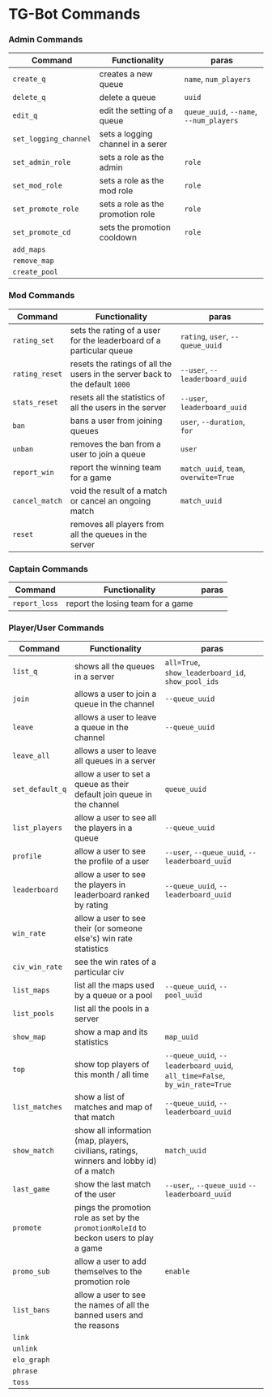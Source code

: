 # TG-Bot Commands

### Admin Commands

| Command               | Functionality                     | paras                                   |
| --------------------- | --------------------------------- | --------------------------------------- |
| `create_q`            | creates a new queue               | `name`, `num_players`                   |
| `delete_q`            | delete a queue                    | `uuid`                                  |
| `edit_q`              | edit the setting of a queue       | `queue_uuid`, `--name`, `--num_players` |
| `set_logging_channel` | sets a logging channel in a serer |                                         |
| `set_admin_role`      | sets a role as the admin          | `role`                                  |
| `set_mod_role`        | sets a role as the mod role       | `role`                                  |
| `set_promote_role`    | sets a role as the promotion role | `role`                                  |
| `set_promote_cd`      | sets the promotion cooldown       | `role`                                  |
| `add_maps`            |                                   |                                         |
| `remove_map`          |                                   |                                         |
| `create_pool`         |                                   |                                         |



### Mod Commands

| Command        | Functionality                                                | paras                                 |
| -------------- | ------------------------------------------------------------ | ------------------------------------- |
| `rating_set`   | sets the rating of a user for the leaderboard of a particular queue | `rating`, `user`, `--queue_uuid`      |
| `rating_reset` | resets the ratings of all the users in the server back to the default `1000` | `--user`, `--leaderboard_uuid`        |
| `stats_reset`  | resets all the statistics of all the users in the server     | `--user`, `leaderboard_uuid`          |
| `ban`          | bans a user from joining queues                              | `user`, `--duration`, `for`           |
| `unban`        | removes the ban from a user to join a queue                  | `user`                                |
| `report_win`   | report the winning team for a game                           | `match_uuid`, `team`, `overwite=True` |
| `cancel_match` | void the result of a match or cancel an ongoing match        | `match_uuid`                          |
| `reset`        | removes all players from all the queues in the server        |                                       |



### Captain Commands

| Command       | Functionality                     | paras |
| ------------- | --------------------------------- | ----- |
| `report_loss` | report the losing team for a game |       |



### Player/User Commands

| Command         | Functionality                                                | paras                                                        |
| --------------- | ------------------------------------------------------------ | ------------------------------------------------------------ |
| `list_q`        | shows all the queues in a server                             | `all=True`, `show_leaderboard_id`, `show_pool_ids`           |
| `join`          | allows a user to join a queue in the channel                 | `--queue_uuid`                                               |
| `leave`         | allows a user to leave a queue in the channel                | `--queue_uuid`                                               |
| `leave_all`     | allows a user to leave all queues in a server                |                                                              |
| `set_default_q` | allow a user to set a queue as their default join queue in the channel | `queue_uuid`                                                 |
| `list_players`  | allow a user to see all the players in a queue               | `--queue_uuid`                                               |
| `profile`       | allow a user to see the profile of a user                    | `--user`, `--queue_uuid`, `--leaderboard_uuid`               |
| `leaderboard`   | allow a user to see the players in leaderboard ranked by rating | `--queue_uuid`, `--leaderboard_uuid`                         |
| `win_rate`      | allow a user to see their (or someone else's) win rate statistics |                                                              |
| `civ_win_rate`  | see the win rates of a particular civ                        |                                                              |
| `list_maps`     | list all the maps used by a queue or a pool                  | `--queue_uuid`, `--pool_uuid`                                |
| `list_pools`    | list all the pools in a server                               |                                                              |
| `show_map`      | show a map and its statistics                                | `map_uuid`                                                   |
| `top`           | show top players of this month / all time                    | `--queue_uuid`, `--leaderboard_uuid`, `all_time=False`, `by_win_rate=True` |
| `list_matches`  | show a list of matches and map of that match                 | `--queue_uuid`, `--leaderboard_uuid`                         |
| `show_match`    | show all information (map, players, civilians, ratings, winners and lobby id) of a match | `match_uuid`                                                 |
| `last_game`     | show the last match of the user                              | `--user`,, `--queue_uuid` `--leaderboard_uuid`               |
| `promote`       | pings the promotion role as set by the `promotionRoleId` to beckon users to play a game |                                                              |
| `promo_sub`     | allow a user to add themselves to the promotion role         | `enable`                                                     |
| `list_bans`     | allow a user to see the names of all the banned users and the reasons |                                                              |
| `link`          |                                                              |                                                              |
| `unlink`        |                                                              |                                                              |
| `elo_graph`     |                                                              |                                                              |
| `phrase`        |                                                              |                                                              |
| `toss`          |                                                              |                                                              |
